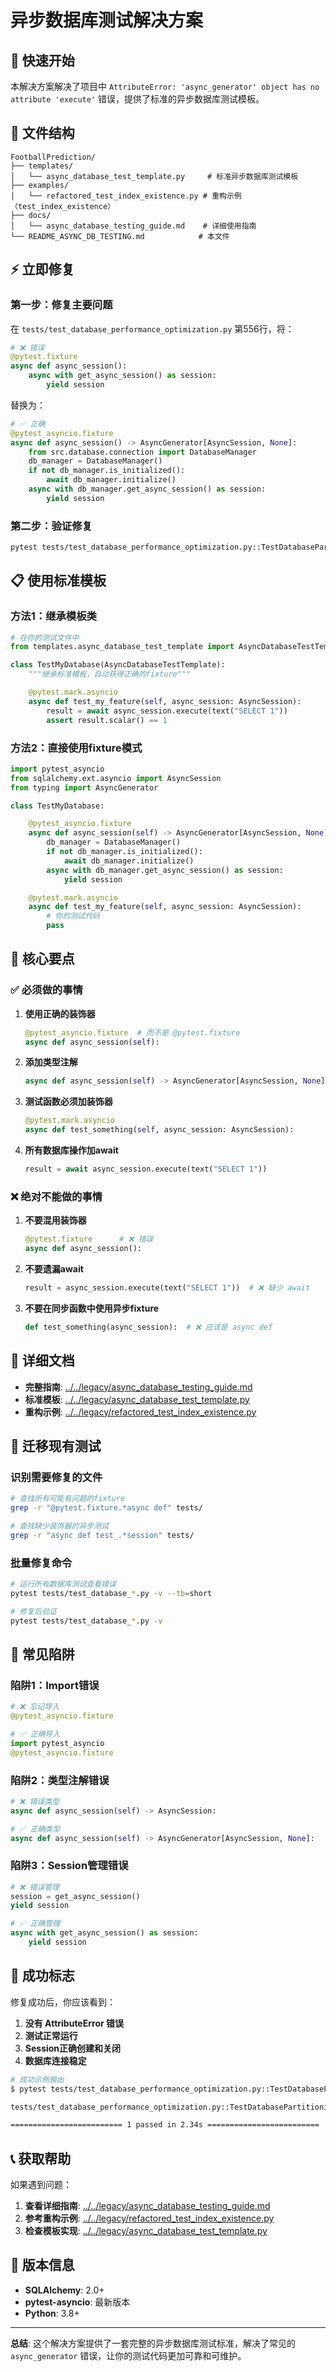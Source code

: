 # 异步数据库测试解决方案

## 🚀 快速开始

本解决方案解决了项目中 `AttributeError: 'async_generator' object has no attribute 'execute'` 错误，提供了标准的异步数据库测试模板。

## 📁 文件结构

```
FootballPrediction/
├── templates/
│   └── async_database_test_template.py     # 标准异步数据库测试模板
├── examples/
│   └── refactored_test_index_existence.py # 重构示例（test_index_existence）
├── docs/
│   └── async_database_testing_guide.md    # 详细使用指南
└── README_ASYNC_DB_TESTING.md            # 本文件
```

## ⚡ 立即修复

### 第一步：修复主要问题

在 `tests/test_database_performance_optimization.py` 第556行，将：

```python
# ❌ 错误
@pytest.fixture
async def async_session():
    async with get_async_session() as session:
        yield session
```

替换为：

```python
# ✅ 正确
@pytest_asyncio.fixture
async def async_session() -> AsyncGenerator[AsyncSession, None]:
    from src.database.connection import DatabaseManager
    db_manager = DatabaseManager()
    if not db_manager.is_initialized():
        await db_manager.initialize()
    async with db_manager.get_async_session() as session:
        yield session
```

### 第二步：验证修复

```bash
pytest tests/test_database_performance_optimization.py::TestDatabasePartitioning::test_matches_partition_insertion -v
```

## 📋 使用标准模板

### 方法1：继承模板类

```python
# 在你的测试文件中
from templates.async_database_test_template import AsyncDatabaseTestTemplate

class TestMyDatabase(AsyncDatabaseTestTemplate):
    """继承标准模板，自动获得正确的fixture"""

    @pytest.mark.asyncio
    async def test_my_feature(self, async_session: AsyncSession):
        result = await async_session.execute(text("SELECT 1"))
        assert result.scalar() == 1
```

### 方法2：直接使用fixture模式

```python
import pytest_asyncio
from sqlalchemy.ext.asyncio import AsyncSession
from typing import AsyncGenerator

class TestMyDatabase:

    @pytest_asyncio.fixture
    async def async_session(self) -> AsyncGenerator[AsyncSession, None]:
        db_manager = DatabaseManager()
        if not db_manager.is_initialized():
            await db_manager.initialize()
        async with db_manager.get_async_session() as session:
            yield session

    @pytest.mark.asyncio
    async def test_my_feature(self, async_session: AsyncSession):
        # 你的测试代码
        pass
```

## 🎯 核心要点

### ✅ 必须做的事情

1. **使用正确的装饰器**
   ```python
   @pytest_asyncio.fixture  # 而不是 @pytest.fixture
   async def async_session(self):
   ```

2. **添加类型注解**
   ```python
   async def async_session(self) -> AsyncGenerator[AsyncSession, None]:
   ```

3. **测试函数必须加装饰器**
   ```python
   @pytest.mark.asyncio
   async def test_something(self, async_session: AsyncSession):
   ```

4. **所有数据库操作加await**
   ```python
   result = await async_session.execute(text("SELECT 1"))
   ```

### ❌ 绝对不能做的事情

1. **不要混用装饰器**
   ```python
   @pytest.fixture      # ❌ 错误
   async def async_session():
   ```

2. **不要遗漏await**
   ```python
   result = async_session.execute(text("SELECT 1"))  # ❌ 缺少 await
   ```

3. **不要在同步函数中使用异步fixture**
   ```python
   def test_something(async_session):  # ❌ 应该是 async def
   ```

## 📖 详细文档

- **完整指南**: [../../legacy/async_database_testing_guide.md](../../legacy/async_database_testing_guide.md)
- **标准模板**: [../../legacy/async_database_test_template.py](../../legacy/async_database_test_template.py)
- **重构示例**: [../../legacy/refactored_test_index_existence.py](../../legacy/refactored_test_index_existence.py)

## 🔧 迁移现有测试

### 识别需要修复的文件

```bash
# 查找所有可能有问题的fixture
grep -r "@pytest.fixture.*async def" tests/

# 查找缺少装饰器的异步测试
grep -r "async def test_.*session" tests/
```

### 批量修复命令

```bash
# 运行所有数据库测试查看错误
pytest tests/test_database_*.py -v --tb=short

# 修复后验证
pytest tests/test_database_*.py -v
```

## 🚨 常见陷阱

### 陷阱1：Import错误
```python
# ❌ 忘记导入
@pytest_asyncio.fixture

# ✅ 正确导入
import pytest_asyncio
@pytest_asyncio.fixture
```

### 陷阱2：类型注解错误
```python
# ❌ 错误类型
async def async_session(self) -> AsyncSession:

# ✅ 正确类型
async def async_session(self) -> AsyncGenerator[AsyncSession, None]:
```

### 陷阱3：Session管理错误
```python
# ❌ 错误管理
session = get_async_session()
yield session

# ✅ 正确管理
async with get_async_session() as session:
    yield session
```

## 🎉 成功标志

修复成功后，你应该看到：

1. **没有 AttributeError 错误**
2. **测试正常运行**
3. **Session正确创建和关闭**
4. **数据库连接稳定**

```bash
# 成功示例输出
$ pytest tests/test_database_performance_optimization.py::TestDatabasePartitioning::test_matches_partition_insertion -v

tests/test_database_performance_optimization.py::TestDatabasePartitioning::test_matches_partition_insertion PASSED [100%]

========================= 1 passed in 2.34s =========================
```

## 📞 获取帮助

如果遇到问题：

1. **查看详细指南**: [../../legacy/async_database_testing_guide.md](../../legacy/async_database_testing_guide.md)
2. **参考重构示例**: [../../legacy/refactored_test_index_existence.py](../../legacy/refactored_test_index_existence.py)
3. **检查模板实现**: [../../legacy/async_database_test_template.py](../../legacy/async_database_test_template.py)

## 🔄 版本信息

- **SQLAlchemy**: 2.0+
- **pytest-asyncio**: 最新版本
- **Python**: 3.8+

---

**总结**: 这个解决方案提供了一套完整的异步数据库测试标准，解决了常见的 `async_generator` 错误，让你的测试代码更加可靠和可维护。
